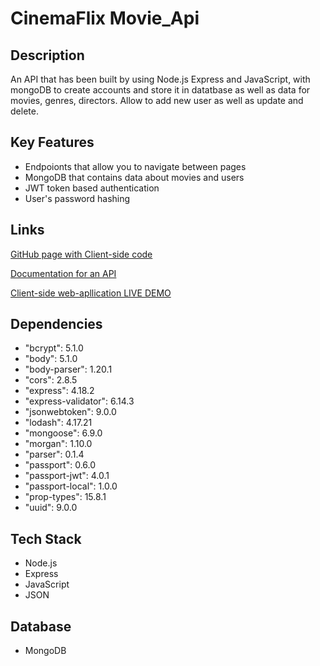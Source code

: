 #  CinemaFlix Movie_Api

## Description 

An API that has been built by using Node.js Express and JavaScript, with mongoDB to create accounts and store it in datatbase as well as data for movies, genres, directors. Allow to add new user as well as update and delete.

## Key Features

+ Endpoionts that allow you to navigate between pages
+ MongoDB that contains data about movies and users 
+ JWT token based authentication
+ User's password hashing 

## Links
[GitHub page with Client-side code](https://github.com/nick-vns/CinemaFlix-client)

[Documentation for an API](https://myflix-app.herokuapp.com/documentation.html)

[Client-side web-apllication LIVE DEMO](https://cinemaflix-movies.netlify.app/login)

## Dependencies
+ "bcrypt": 5.1.0
+ "body": 5.1.0
+ "body-parser": 1.20.1
+ "cors": 2.8.5
+ "express": 4.18.2
+ "express-validator": 6.14.3
+ "jsonwebtoken": 9.0.0
+ "lodash": 4.17.21
+ "mongoose": 6.9.0
+ "morgan": 1.10.0
+ "parser": 0.1.4
+ "passport": 0.6.0
+ "passport-jwt": 4.0.1
+ "passport-local": 1.0.0
+ "prop-types": 15.8.1
+ "uuid": 9.0.0

## Tech Stack

+ Node.js
+ Express
+ JavaScript
+ JSON

## Database

+ MongoDB
